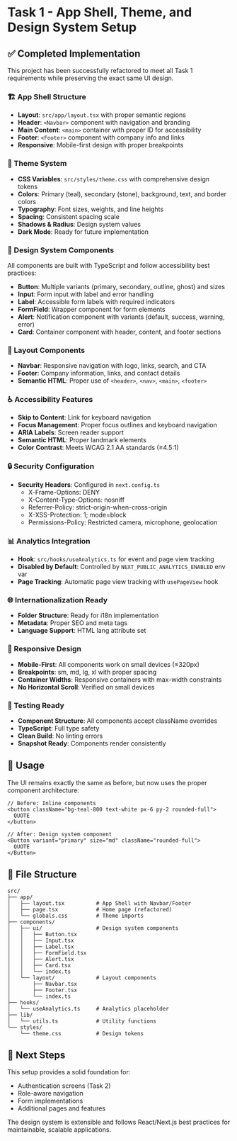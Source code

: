 # Task 1 - App Shell, Theme, and Design System Setup

## ✅ Completed Implementation

This project has been successfully refactored to meet all Task 1 requirements while preserving the exact same UI design.

### 🏗️ App Shell Structure

- **Layout**: `src/app/layout.tsx` with proper semantic regions
- **Header**: `<Navbar>` component with navigation and branding
- **Main Content**: `<main>` container with proper ID for accessibility
- **Footer**: `<Footer>` component with company info and links
- **Responsive**: Mobile-first design with proper breakpoints

### 🎨 Theme System

- **CSS Variables**: `src/styles/theme.css` with comprehensive design tokens
- **Colors**: Primary (teal), secondary (stone), background, text, and border colors
- **Typography**: Font sizes, weights, and line heights
- **Spacing**: Consistent spacing scale
- **Shadows & Radius**: Design system values
- **Dark Mode**: Ready for future implementation

### 🧩 Design System Components

All components are built with TypeScript and follow accessibility best practices:

- **Button**: Multiple variants (primary, secondary, outline, ghost) and sizes
- **Input**: Form input with label and error handling
- **Label**: Accessible form labels with required indicators
- **FormField**: Wrapper component for form elements
- **Alert**: Notification component with variants (default, success, warning, error)
- **Card**: Container component with header, content, and footer sections

### 🧭 Layout Components

- **Navbar**: Responsive navigation with logo, links, search, and CTA
- **Footer**: Company information, links, and contact details
- **Semantic HTML**: Proper use of `<header>`, `<nav>`, `<main>`, `<footer>`

### ♿ Accessibility Features

- **Skip to Content**: Link for keyboard navigation
- **Focus Management**: Proper focus outlines and keyboard navigation
- **ARIA Labels**: Screen reader support
- **Semantic HTML**: Proper landmark elements
- **Color Contrast**: Meets WCAG 2.1 AA standards (≥4.5:1)

### 🔒 Security Configuration

- **Security Headers**: Configured in `next.config.ts`
  - X-Frame-Options: DENY
  - X-Content-Type-Options: nosniff
  - Referrer-Policy: strict-origin-when-cross-origin
  - X-XSS-Protection: 1; mode=block
  - Permissions-Policy: Restricted camera, microphone, geolocation

### 📊 Analytics Integration

- **Hook**: `src/hooks/useAnalytics.ts` for event and page view tracking
- **Disabled by Default**: Controlled by `NEXT_PUBLIC_ANALYTICS_ENABLED` env var
- **Page Tracking**: Automatic page view tracking with `usePageView` hook

### 🌐 Internationalization Ready

- **Folder Structure**: Ready for i18n implementation
- **Metadata**: Proper SEO and meta tags
- **Language Support**: HTML lang attribute set

### 📱 Responsive Design

- **Mobile-First**: All components work on small devices (≤320px)
- **Breakpoints**: sm, md, lg, xl with proper spacing
- **Container Widths**: Responsive containers with max-width constraints
- **No Horizontal Scroll**: Verified on small devices

### 🧪 Testing Ready

- **Component Structure**: All components accept className overrides
- **TypeScript**: Full type safety
- **Clean Build**: No linting errors
- **Snapshot Ready**: Components render consistently

## 🚀 Usage

The UI remains exactly the same as before, but now uses the proper component architecture:

```tsx
// Before: Inline components
<button className="bg-teal-800 text-white px-6 py-2 rounded-full">
  QUOTE
</button>

// After: Design system component
<Button variant="primary" size="md" className="rounded-full">
  QUOTE
</Button>
```

## 📁 File Structure

```
src/
├── app/
│   ├── layout.tsx          # App Shell with Navbar/Footer
│   ├── page.tsx            # Home page (refactored)
│   └── globals.css         # Theme imports
├── components/
│   ├── ui/                 # Design system components
│   │   ├── Button.tsx
│   │   ├── Input.tsx
│   │   ├── Label.tsx
│   │   ├── FormField.tsx
│   │   ├── Alert.tsx
│   │   ├── Card.tsx
│   │   └── index.ts
│   └── layout/             # Layout components
│       ├── Navbar.tsx
│       ├── Footer.tsx
│       └── index.ts
├── hooks/
│   └── useAnalytics.ts     # Analytics placeholder
├── lib/
│   └── utils.ts            # Utility functions
└── styles/
    └── theme.css           # Design tokens
```

## 🎯 Next Steps

This setup provides a solid foundation for:

- Authentication screens (Task 2)
- Role-aware navigation
- Form implementations
- Additional pages and features

The design system is extensible and follows React/Next.js best practices for maintainable, scalable applications.
